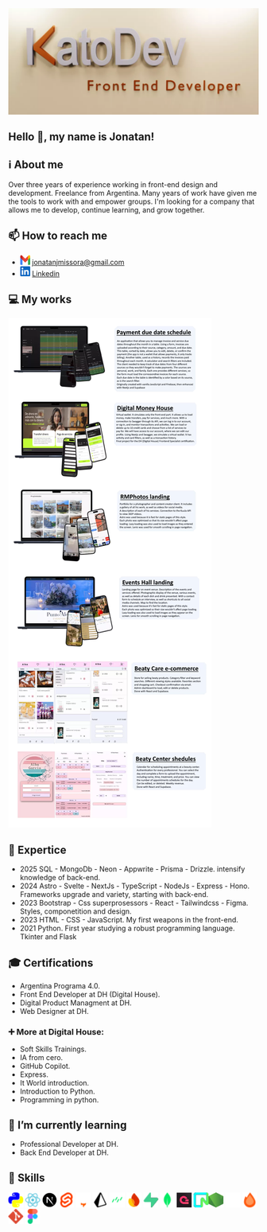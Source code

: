 <img src="/public/katodev.webp" alt="katodev image"/>

## Hello 👋, my name is Jonatan!

## ℹ️ About me
Over three years of experience working in front-end design and development. Freelance from Argentina. Many years of work have given me the tools to work with and empower groups. I'm looking for a company that allows me to develop, continue learning, and grow together.

## 📫 How to reach me

- <img src="/public/gmail.svg" alt="gmail image" width="20px" height="20px" /> [jonatanjmissora@gmail.com](https://mail.google.com/mail/u/0/?fs=1&to=jonatanjmissora@gmail.com&su=&body=&bcc=&tf=cm)
- <img src="/public/linkedin.svg" alt="linkedin image" width="20px" height="20px" /> [Linkedin](www.linkedin.com/in/jonatan-missora) 

## 💻 My works

<img src="/public/proyects.webp" alt="proyects image"/>

## 💼 Expertice

- 2025 SQL - MongoDb - Neon - Appwrite - Prisma - Drizzle. intensify knowledge of back-end.
- 2024 Astro - Svelte - NextJs - TypeScript - NodeJs - Express - Hono. Frameworks upgrade and variety, starting with back-end.
- 2023 Bootstrap - Css superprosessors - React - Tailwindcss - Figma. Styles, componetition and design.
- 2023 HTML - CSS - JavaScript. My first weapons in the front-end.
- 2021 Python. First year studying a robust programming language. Tkinter and Flask

## 🎓 Certifications

- Argentina Programa 4.0.
- Front End Developer at DH (Digital House).
- Digital Product Managment at DH.
- Web Designer at DH.
  
### ➕ More at Digital House:

- Soft Skills Trainings.
- IA from cero.
- GitHub Copilot.
- Express.
- It World introduction.
- Introduction to Python.
- Programming in python.

## 📖 I’m currently learning

- Professional Developer at DH.
- Back End Developer at DH.

## 📝 Skills
<img src="/public/python.svg" alt="python image" width="30px" height="30px" /> <img src="/public/react.svg" alt="react image" width="30px" height="30px" /> <img src="/public/nextjs.svg" alt="nextjs image" width="30px" height="30px" /> <img src="/public/svelte.svg" alt="svelte image" width="30px" height="30px" /> <img src="/public/astro.svg" alt="astro image" width="30px" height="30px" /> <img src="/public/prisma.svg" alt="prisma image" width="30px" height="30px" /> <img src="/public/drizzle.svg" alt="drizzle image" width="30px" height="30px" /> <img src="/public/firebase.svg" alt="firebase image" width="30px" height="30px" /> <img src="/public/supabase.svg" alt="supabase image" width="30px" height="30px" /> <img src="/public/mongodb.svg" alt="mongodb image" width="30px" height="30px" /> <img src="/public/appwrite.svg" alt="appwrite image" width="30px" height="30px" /> <img src="/public/neon.svg" alt="neon image" width="30px" height="30px" /><img src="/public/nodejs.svg" alt="nodejs image" width="30px" height="30px" /> <img src="/public/express.svg" alt="express image" width="30px" height="30px" /> <img src="/public/hono.svg" alt="hono image" width="30px" height="30px" /> <img src="/public/git.svg" alt="git image" width="30px" height="30px" /> <img src="/public/figma.svg" alt="figma image" width="30px" height="30px" />
